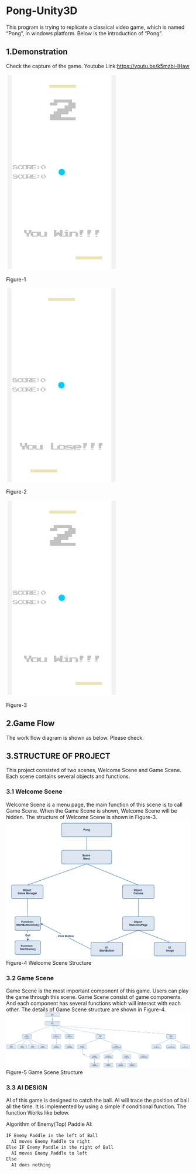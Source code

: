 # Pong-Unity3D
This program is trying to replicate a classical video game, which is named “Pong”, in windows platform. Below is the introduction of “Pong”.
## 1.Demonstration
Check the capture of the game. Youtube Link:https://youtu.be/k5mzbi-lHaw

![1](https://github.com/KarlSoHelloworld/Pong-Unity3D/blob/master/Readme%20Pictures/1.png)

Figure-1

![2](https://github.com/KarlSoHelloworld/Pong-Unity3D/blob/master/Readme%20Pictures/2.png)

Figure-2

![3](https://github.com/KarlSoHelloworld/Pong-Unity3D/blob/master/Readme%20Pictures/3.png)

Figure-3

## 2.Game Flow
The work flow diagram is shown as below. Please check.

## 3.STRUCTURE OF PROJECT
This project consisted of two scenes, Welcome Scene and Game Scene. Each scene contains several objects and functions. 

### 3.1	Welcome Scene
Welcome Scene is a menu page, the main function of this scene is to call Game Scene. When the Game Scene is shown, Welcome Scene will be hidden. The structure of Welcome Scene is shown in Figure-3.
![1](https://github.com/KarlSoHelloworld/Pong-Unity3D/blob/master/Readme%20Pictures/4.png)
Figure-4 Welcome Scene Structure

### 3.2	Game Scene
Game Scene is the most important component of this game. Users can play the game through this scene.
Game Scene consist of game components. And each component has several functions which will interact with each other. The details of Game Scene structure are shown in Figure-4.
![1](https://github.com/KarlSoHelloworld/Pong-Unity3D/blob/master/Readme%20Pictures/5.png)
Figure-5 Game Scene Structure

### 3.3	AI DESIGN
AI of this game is designed to catch the ball. AI will trace the position of ball all the time. It is implemented by using a simple if conditional function. The function Works like below.

Algorithm of Enemy(Top) Paddle AI:
```
IF Enemy Paddle in the left of Ball
  AI moves Enemy Paddle to right  
Else IF Enemy Paddle in the right of Ball
  AI moves Enemy Paddle to left  
Else
  AI does nothing
```
